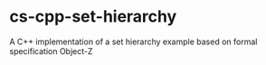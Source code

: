 # cs-cpp-set-hierarchy
A C++ implementation of a set hierarchy example based on formal specification Object-Z
